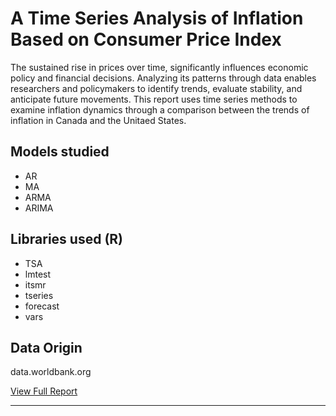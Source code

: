# A Time Series Analysis of Inflation Based on Consumer Price Index

The sustained rise in prices over time, significantly influences economic policy and financial decisions. Analyzing its patterns through data enables researchers and policymakers to identify trends, evaluate stability, and anticipate future movements. This report uses time series methods to examine inflation dynamics through a comparison between the trends of inflation in Canada and the Unitaed States.

## Models studied  
- AR
- MA
- ARMA
- ARIMA

## Libraries used (R)  
- TSA
- lmtest
- itsmr
- tseries
- forecast
- vars

## Data Origin  
data.worldbank.org  

[View Full Report](https://duranmendez.github.io/Time-Series/Project_Report.pdf)

---


